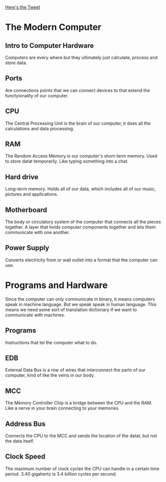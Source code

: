 [Here's the Tweet](https://twitter.com/umuks_/status/1352366209203908612?s=20)
# The Modern Computer

## Intro to Computer Hardware

Computers are every where but they ultimately just calculate, process and store data.

## Ports

Are connections points that we can connect devices to that extend the functyionality of our computer.

## CPU

The Central Processing Unit is the brain of our computer, it does all the calculations and data processing.

## RAM

The Random Access Memory is our computer's short-term memory. Used to store datat temporarily. Like typing something into a chat.

## Hard drive

Long-term memory. Holds all of our data, which includes all of our music, pictures and applications.

## Motherboard

The body or circulatory system of the computer that connects all the pieces together. A layer that holds computer components together and lets them communicate with one another.

## Power Supply

Converts electricity from or wall outlet into a format that the computer can use.

# Programs and Hardware

Since the computer can only communicate in binary, it means computers speak in machine language. But we speak speak in human language. This means we need some sort of translation dictionary if we want to communicate with machines.

## Programs

Instructions that tel the computer what to do.

## EDB

External Data Bus is a  row of wires that interconnect the parts of our computer, kind of like the veins in our body.

## MCC

The Memory Controller Chip is a bridge between the CPU and the RAM. Like a nerve in your brain connecting to your memories

## Address Bus

Connects the CPU to the MCC and sends the location of the datat, but not the data itself.

## Clock Speed

The maximum number of clock cycles the CPU can handle in a certain time period. 3.40 gigahertz is 3.4 billion cycles per second.
